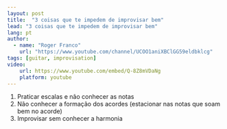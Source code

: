 ```yaml
---
layout: post
title:  "3 coisas que te impedem de improvisar bem"
lead: "3 coisas que te impedem de improvisar bem"
lang: pt
author:
  - name: "Roger Franco"
    url: "https://www.youtube.com/channel/UCOO1aniXBClGG59eldbklcg"
tags: [guitar, improvisation]
video:
    url: https://www.youtube.com/embed/Q-8Z8mVDaNg
    platform: youtube
---
```


1. Praticar escalas e não conhecer as notas
2. Não conhecer a formação dos acordes (estacionar nas notas que soam bem no acorde)
3. Improvisar sem conhecer a harmonia
